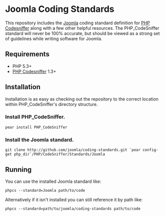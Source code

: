 Joomla Coding Standards
=======================

This repository includes the [Joomla](http://developer.joomla.org) coding standard definition for 
[PHP Codesniffer](http://pear.php.net/PHP_CodeSniffer) along with a few other helpful resources.
The PHP_CodeSniffer standard will never be 100% accurate, but should be viewed as a strong set of
guidelines while writing software for Joomla.

## Requirements

* PHP 5.3+
* [PHP Codesniffer](http://pear.php.net/PHP_CodeSniffer) 1.3+


## Installation

Installation is as easy as checking out the repository to the correct location within PHP_CodeSniffer's directory structure.

### Install PHP_CodeSniffer.

	pear install PHP_CodeSniffer

### Install the Joomla standard.

	git clone http://github.com/joomla/coding-standards.git `pear config-get php_dir`/PHP/CodeSniffer/Standards/Joomla

## Running

You can use the installed Joomla standard like:

	phpcs --standard=Joomla path/to/code

Alternatively if it isn't installed you can still reference it by path like:

	phpcs --standard=path/to/joomla/coding-standards path/to/code
